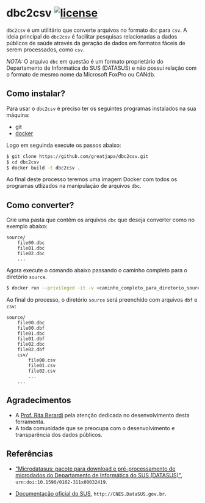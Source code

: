 # dbc2csv [![license](https://img.shields.io/github/license/mashape/apistatus.svg?maxAge=2592000)](https://github.com/greatjapa/dbc2csv/blob/master/LICENSE)

`dbc2csv` é um utilitário que converte arquivos no formato `dbc` para `csv`. A ideia principal do `dbc2csv` é facilitar pesquisas relacionadas a dados públicos de saúde através da geração de dados em formatos fáceis de serem processados, como `csv`.

*NOTA:* O arquivo `dbc` em questão é um formato proprietário do Departamento de Informatica do SUS (DATASUS) e não possui relação com o formato de mesmo nome da Microsoft FoxPro ou CANdb.

## Como instalar?

Para usar o `dbc2csv` é preciso ter os seguintes programas instalados na sua máquina:
- git
- [docker](https://store.docker.com/editions/community/docker-ce-server-ubuntu)

Logo em seguinda execute os passos abaixo:

```bash
$ git clone https://github.com/greatjapa/dbc2csv.git
$ cd dbc2csv
$ docker build -t dbc2csv .
```

Ao final deste processo teremos uma imagem Docker com todos os programas utlizados na manipulação de arquivos `dbc`.

## Como converter?

Crie uma pasta que contêm os arquivos `dbc` que deseja converter como no exemplo abaixo:
```
source/
    file00.dbc
    file01.dbc
    file02.dbc
    ...
```

Agora execute o comando abaixo passando o caminho completo para o diretório `source`.

```bash
$ docker run --privileged -it -v <caminho_completo_para_diretorio_source>:/usr/src/app/data dbc2csv make
```

Ao final do processo, o diretório `source` será preenchido com arquivos `dbf` e `csv`:

```
source/
    file00.dbc
    file00.dbf
    file01.dbc
    file01.dbf
    file02.dbc
    file02.dbf
    csv/
        file00.csv
        file01.csv
        file02.csv
        ...
    ...
```

## Agradecimentos

- A [Prof. Rita Berardi](mailto:ritaberardi@utfpr.edu.br) pela atenção dedicada no desenvolvimento desta ferramenta.
- A toda comunidade que se preocupa com o desenvolvimento e transparência dos dados públicos.

## Referências

* ["Microdatasus: pacote para download e pré-processamento de microdados do Departamento de Informática do SUS (DATASUS)"](https://doi.org/10.1590/0102-311x00032419), `urn:doi:10.1590/0102-311x00032419`.

* [Documentação oficial do SUS](http://cnes.datasus.gov.br/pages/downloads/documentacao.jsp), `http://CNES.DataSUS.gov.br`.



  

